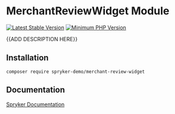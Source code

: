 # MerchantReviewWidget Module
[![Latest Stable Version](https://poser.pugx.org/spryker-demo/merchant-review-widget/v/stable.svg)](https://packagist.org/packages/spryker-demo/merchant-review-widget)
[![Minimum PHP Version](https://img.shields.io/badge/php-%3E%3D%207.4-8892BF.svg)](https://php.net/)

{{ADD DESCRIPTION HERE}}

## Installation

```
composer require spryker-demo/merchant-review-widget
```

## Documentation

[Spryker Documentation](https://academy.spryker.com/developing_with_spryker/module_guide/modules.html)
